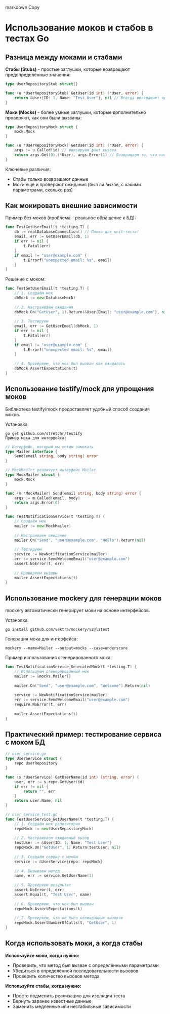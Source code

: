 markdown
Copy
# Использование моков и стабов в тестах Go

## Разница между моками и стабами

**Стабы (Stubs)** - простые заглушки, которые возвращают предопределённые значения:
```go
type UserRepositoryStub struct{}

func (u *UserRepositoryStub) GetUser(id int) (*User, error) {
    return &User{ID: 1, Name: "Test User"}, nil // Всегда возвращает одного и того же пользователя
}
```

**Моки (Mocks)** - более умные заглушки, которые дополнительно проверяют, как они были вызваны:

```go
type UserRepositoryMock struct {
    mock.Mock
}

func (u *UserRepositoryMock) GetUser(id int) (*User, error) {
    args := u.Called(id) // Фиксируем факт вызова
    return args.Get(0).(*User), args.Error(1) // Возвращаем то, что настроили в тесте
}

```
Ключевые различия:
 - Стабы только возвращают данные
 - Моки ещё и проверяют ожидания (был ли вызов, с какими параметрами, сколько раз)

## Как мокировать внешние зависимости

Пример без моков (проблема - реальное обращение к БД):
```go
func TestGetUserEmail(t *testing.T) {
    db := realDatabaseConnection() // Плохо для unit-теста!
    email, err := GetUserEmail(db, 1)
    if err != nil {
        t.Fatal(err)
    }
    if email != "user@example.com" {
        t.Errorf("unexpected email: %s", email)
    }
}
```

Решение с моком:
```go
func TestGetUserEmail(t *testing.T) {
    // 1. Создаём мок
    dbMock := new(DatabaseMock)
    
    // 2. Настраиваем ожидания
    dbMock.On("GetUser", 1).Return(&User{Email: "user@example.com"}, nil)
    
    // 3. Тестируем
    email, err := GetUserEmail(dbMock, 1)
    if err != nil {
        t.Fatal(err)
    }
    if email != "user@example.com" {
        t.Errorf("unexpected email: %s", email)
    }
    
    // 4. Проверяем, что мок был вызван как ожидалось
    dbMock.AssertExpectations(t)
}

```
## Использование testify/mock для упрощения моков
Библиотека testify/mock предоставляет удобный способ создания моков.

Установка:

```shell
go get github.com/stretchr/testify
Пример мока для интерфейса:
```
```go
// Интерфейс, который мы хотим замокать
type Mailer interface {
    Send(email string, body string) error
}

// MockMailer реализует интерфейс Mailer
type MockMailer struct {
    mock.Mock
}

func (m *MockMailer) Send(email string, body string) error {
    args := m.Called(email, body)
    return args.Error(0)
}

func TestNotificationService(t *testing.T) {
    // Создаём мок
    mailer := new(MockMailer)
    
    // Настраиваем ожидание
    mailer.On("Send", "user@example.com", "Hello").Return(nil)
    
    // Тестируем
    service := NewNotificationService(mailer)
    err := service.SendWelcomeEmail("user@example.com")
    assert.NoError(t, err)
    
    // Проверяем вызовы
    mailer.AssertExpectations(t)
}
```

## Использование mockery для генерации моков
mockery автоматически генерирует моки на основе интерфейсов.

Установка:
```shell
go install github.com/vektra/mockery/v2@latest
```
Генерация мока для интерфейса:
```shell
mockery --name=Mailer --output=mocks --case=underscore
```

Пример использования сгенерированного мока:

```go
func TestNotificationService_GeneratedMock(t *testing.T) {
    // Используем сгенерированный мок
    mailer := &mocks.Mailer{}
    
    mailer.On("Send", "user@example.com", "Welcome").Return(nil)
    
    service := NewNotificationService(mailer)
    err := service.SendWelcomeEmail("user@example.com")
    require.NoError(t, err)
    
    mailer.AssertExpectations(t)
}
```

## Практический пример: тестирование сервиса с моком БД

```go
// user_service.go
type UserService struct {
    repo UserRepository
}

func (s *UserService) GetUserName(id int) (string, error) {
    user, err := s.repo.GetUser(id)
    if err != nil {
        return "", err
    }
    return user.Name, nil
}

// user_service_test.go
func TestUserService_GetUserName(t *testing.T) {
    // 1. Создаём мок репозитория
    repoMock := new(UserRepositoryMock)
    
    // 2. Настраиваем ожидаемый вызов
    testUser := &User{ID: 1, Name: "Test User"}
    repoMock.On("GetUser", 1).Return(testUser, nil)
    
    // 3. Создаём сервис с моком
    service := &UserService{repo: repoMock}
    
    // 4. Вызываем метод
    name, err := service.GetUserName(1)
    
    // 5. Проверяем результат
    assert.NoError(t, err)
    assert.Equal(t, "Test User", name)
    
    // 6. Проверяем, что мок был вызван
    repoMock.AssertExpectations(t)
    
    // 7. Проверяем, что не было неожиданных вызовов
    repoMock.AssertNumberOfCalls(t, "GetUser", 1)
}

```

## Когда использовать моки, а когда стабы
**Используйте моки, когда нужно:**
 - Проверить, что метод был вызван с определёнными параметрами
 - Убедиться в определённой последовательности вызовов
 - Проверить количество вызовов метода

**Используйте стабы, когда нужно:**
 - Просто подменить реализацию для изоляции теста
 - Вернуть заранее известные данные
 - Заменить медленные или нестабильные зависимости